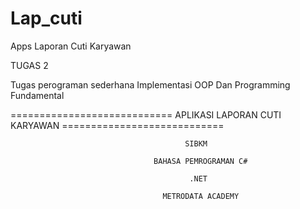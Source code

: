 # Lap_cuti
Apps Laporan Cuti Karyawan

TUGAS 2

Tugas perograman sederhana Implementasi OOP Dan Programming Fundamental

============================ APLIKASI LAPORAN CUTI KARYAWAN ============================

                                           SIBKM
                                           
                                    BAHASA PEMROGRAMAN C#
                                    
                                            .NET
                                           
                                      METRODATA ACADEMY
                                    
